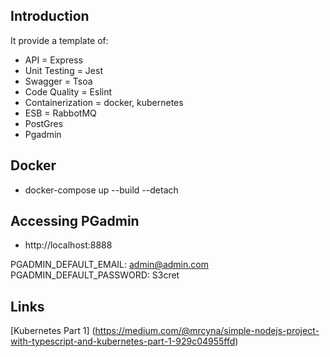 ## Introduction
It provide a template of:
- API = Express
- Unit Testing = Jest
- Swagger = Tsoa
- Code Quality = Eslint
- Containerization = docker, kubernetes
- ESB = RabbotMQ 
- PostGres
- Pgadmin

## Docker
- docker-compose up --build --detach

## Accessing PGadmin
- http://localhost:8888

PGADMIN_DEFAULT_EMAIL: admin@admin.com
PGADMIN_DEFAULT_PASSWORD: S3cret

## Links
[Kubernetes Part 1] (https://medium.com/@mrcyna/simple-nodejs-project-with-typescript-and-kubernetes-part-1-929c04955ffd)
